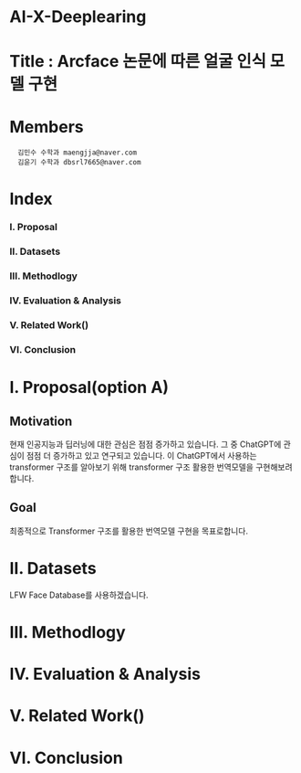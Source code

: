 # AI-X-Deeplearing

# Title : Arcface 논문에 따른 얼굴 인식 모델 구현

# Members
      김민수 수학과 maengjja@naver.com
      김윤기 수학과 dbsrl7665@naver.com
      
# Index
### Ⅰ. Proposal
### Ⅱ. Datasets
### Ⅲ. Methodlogy
### Ⅳ. Evaluation & Analysis
### Ⅴ. Related Work()
### Ⅵ. Conclusion


# Ⅰ. Proposal(option A)
## Motivation
현재 인공지능과 딥러닝에 대한 관심은 점점 증가하고 있습니다. 그 중 ChatGPT에 관심이 점점 더 증가하고 있고 연구되고 있습니다. 이 ChatGPT에서 사용하는 transformer 구조를 알아보기 위해 transformer 구조 활용한 번역모델을 구현해보려 합니다.
## Goal
최종적으로 Transformer 구조를 활용한 번역모델 구현을 목표로합니다.

# Ⅱ. Datasets
LFW Face Database를 사용하겠습니다.

# Ⅲ. Methodlogy

# Ⅳ. Evaluation & Analysis
# Ⅴ. Related Work()
# Ⅵ. Conclusion
